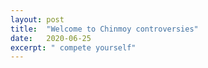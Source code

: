```yaml
---
layout: post
title:  "Welcome to Chinmoy controversies"
date:   2020-06-25
excerpt: " compete yourself"
---
```

